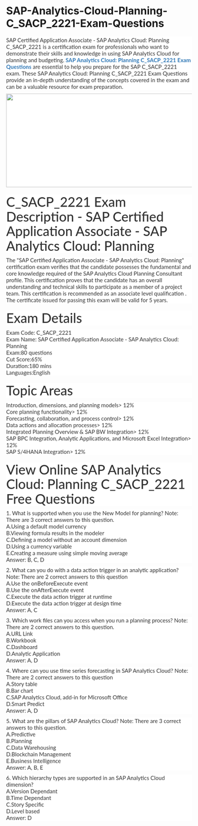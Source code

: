 # SAP-Analytics-Cloud-Planning-C_SACP_2221-Exam-Questions
<p>
	<span style="font-size:12px;font-weight:normal;"><span style="white-space:normal;">
	<p style="box-sizing:border-box;margin-top:0px;margin-bottom:10px;color:#333333;font-family:Lato;font-size:15px;white-space:normal;background-color:#FFFFFF;">
		SAP Certified Application Associate - SAP Analytics Cloud: Planning C_SACP_2221 is a certification exam for professionals who want to demonstrate their skills and knowledge in using SAP Analytics Cloud for planning and budgeting.&nbsp;<span style="box-sizing:border-box;font-weight:700;"><a href="https://www.passquestion.com/c_sacp_2221.html" style="box-sizing:border-box;background-color:transparent;color:#337AB7;text-decoration-line:none;">SAP Analytics Cloud: Planning C_SACP_2221 Exam Questions</a></span>&nbsp;are essential to help you prepare for the SAP C_SACP_2221 exam. These SAP Analytics Cloud: Planning C_SACP_2221 Exam Questions provide an in-depth understanding of the concepts covered in the exam and can be a valuable resource for exam preparation.
	</p>
	<p style="box-sizing:border-box;margin-top:0px;margin-bottom:10px;color:#333333;font-family:Lato;font-size:15px;white-space:normal;background-color:#FFFFFF;">
		<img alt="" src="https://www.passquestion.com/uploads/pqcom/images/20221231/3286b3aeb59c61330004fd3680ed9f2e.png" style="box-sizing:border-box;vertical-align:middle;max-width:100%;height:253px;width:600px;" />
	</p>
	<h1 style="box-sizing:border-box;margin:20px 0px 10px;font-size:36px;font-family:Lato;font-weight:500;line-height:1.1;color:#333333;white-space:normal;background-color:#FFFFFF;">
		C_SACP_2221 Exam Description - SAP Certified Application Associate - SAP Analytics Cloud: Planning
	</h1>
	<p style="box-sizing:border-box;margin-top:0px;margin-bottom:10px;color:#333333;font-family:Lato;font-size:15px;white-space:normal;background-color:#FFFFFF;">
		The "SAP Certified Application Associate - SAP Analytics Cloud: Planning" certification exam verifies that the candidate possesses the fundamental and core knowledge required of the SAP Analytics Cloud Planning Consultant profile. This certification proves that the candidate has an overall understanding and technical skills to participate as a member of a project team. This certification is recommended as an associate level qualification . The certificate issued for passing this exam will be valid for 5 years.
	</p>
	<h1 style="box-sizing:border-box;margin:20px 0px 10px;font-size:36px;font-family:Lato;font-weight:500;line-height:1.1;color:#333333;white-space:normal;background-color:#FFFFFF;">
		Exam Details
	</h1>
	<p style="box-sizing:border-box;margin-top:0px;margin-bottom:10px;color:#333333;font-family:Lato;font-size:15px;white-space:normal;background-color:#FFFFFF;">
		Exam Code: C_SACP_2221<br style="box-sizing:border-box;" />
Exam Name: SAP Certified Application Associate - SAP Analytics Cloud: Planning<br style="box-sizing:border-box;" />
Exam:80 questions<br style="box-sizing:border-box;" />
Cut Score:65%<br style="box-sizing:border-box;" />
Duration:180 mins<br style="box-sizing:border-box;" />
Languages:English
	</p>
	<h1 style="box-sizing:border-box;margin:20px 0px 10px;font-size:36px;font-family:Lato;font-weight:500;line-height:1.1;color:#333333;white-space:normal;background-color:#FFFFFF;">
		Topic Areas
	</h1>
	<p style="box-sizing:border-box;margin-top:0px;margin-bottom:10px;color:#333333;font-family:Lato;font-size:15px;white-space:normal;background-color:#FFFFFF;">
		Introduction, dimensions, and planning models&gt; 12%<br style="box-sizing:border-box;" />
Core planning functionality&gt; 12%<br style="box-sizing:border-box;" />
Forecasting, collaboration, and process control&gt; 12%<br style="box-sizing:border-box;" />
Data actions and allocation processes&gt; 12%<br style="box-sizing:border-box;" />
Integrated Planning Overview &amp; SAP BW Integration&gt; 12%<br style="box-sizing:border-box;" />
SAP BPC Integration, Analytic Applications, and Microsoft Excel Integration&gt; 12%<br style="box-sizing:border-box;" />
SAP S/4HANA Integration&gt; 12%
	</p>
	<h1 style="box-sizing:border-box;margin:20px 0px 10px;font-size:36px;font-family:Lato;font-weight:500;line-height:1.1;color:#333333;white-space:normal;background-color:#FFFFFF;">
		View Online SAP Analytics Cloud: Planning C_SACP_2221 Free Questions
	</h1>
	<p style="box-sizing:border-box;margin-top:0px;margin-bottom:10px;color:#333333;font-family:Lato;font-size:15px;white-space:normal;background-color:#FFFFFF;">
		1. What is supported when you use the New Model for planning? Note: There are 3 correct answers to this question.<br style="box-sizing:border-box;" />
A.Using a default model currency<br style="box-sizing:border-box;" />
B.Viewing formula results in the modeler<br style="box-sizing:border-box;" />
C.Defining a model without an account dimension<br style="box-sizing:border-box;" />
D.Using a currency variable<br style="box-sizing:border-box;" />
E.Creating a measure using simple moving average<br style="box-sizing:border-box;" />
Answer: B, C, D
	</p>
	<p style="box-sizing:border-box;margin-top:0px;margin-bottom:10px;color:#333333;font-family:Lato;font-size:15px;white-space:normal;background-color:#FFFFFF;">
		2. What can you do with a data action trigger in an analytic application? Note: There are 2 correct answers to this question<br style="box-sizing:border-box;" />
A.Use the onBeforeExecute event<br style="box-sizing:border-box;" />
B.Use the onAfterExecute event<br style="box-sizing:border-box;" />
C.Execute the data action trigger at runtime<br style="box-sizing:border-box;" />
D.Execute the data action trigger at design time<br style="box-sizing:border-box;" />
Answer: A, C
	</p>
	<p style="box-sizing:border-box;margin-top:0px;margin-bottom:10px;color:#333333;font-family:Lato;font-size:15px;white-space:normal;background-color:#FFFFFF;">
		3. Which work files can you access when you run a planning process? Note: There are 2 correct answers to this question.<br style="box-sizing:border-box;" />
A.URL Link<br style="box-sizing:border-box;" />
B.Workbook<br style="box-sizing:border-box;" />
C.Dashboard<br style="box-sizing:border-box;" />
D.Analytic Application<br style="box-sizing:border-box;" />
Answer: A, D
	</p>
	<p style="box-sizing:border-box;margin-top:0px;margin-bottom:10px;color:#333333;font-family:Lato;font-size:15px;white-space:normal;background-color:#FFFFFF;">
		4. Where can you use time series forecasting in SAP Analytics Cloud? Note: There are 2 correct answers to this question<br style="box-sizing:border-box;" />
A.Story table<br style="box-sizing:border-box;" />
B.Bar chart<br style="box-sizing:border-box;" />
C.SAP Analytics Cloud, add-in for Microsoft Office<br style="box-sizing:border-box;" />
D.Smart Predict<br style="box-sizing:border-box;" />
Answer: A, D
	</p>
	<p style="box-sizing:border-box;margin-top:0px;margin-bottom:10px;color:#333333;font-family:Lato;font-size:15px;white-space:normal;background-color:#FFFFFF;">
		5. What are the pillars of SAP Analytics Cloud? Note: There are 3 correct answers to this question.<br style="box-sizing:border-box;" />
A.Predictive<br style="box-sizing:border-box;" />
B.Planning<br style="box-sizing:border-box;" />
C.Data Warehousing<br style="box-sizing:border-box;" />
D.Blockchain Management<br style="box-sizing:border-box;" />
E.Business Intelligence<br style="box-sizing:border-box;" />
Answer: A, B, E
	</p>
	<p style="box-sizing:border-box;margin-top:0px;margin-bottom:10px;color:#333333;font-family:Lato;font-size:15px;white-space:normal;background-color:#FFFFFF;">
		6. Which hierarchy types are supported in an SAP Analytics Cloud dimension?<br style="box-sizing:border-box;" />
A.Version Dependant<br style="box-sizing:border-box;" />
B.Time Dependant<br style="box-sizing:border-box;" />
C.Story Specific<br style="box-sizing:border-box;" />
D.Level based<br style="box-sizing:border-box;" />
Answer: D
	</p>
</span></span>
</p>
<p>
	<br />
</p>
